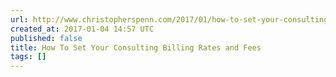 ```yaml
---
url: http://www.christopherspenn.com/2017/01/how-to-set-your-consulting-billing-rates-and-fees/
created_at: 2017-01-04 14:57 UTC
published: false
title: How To Set Your Consulting Billing Rates and Fees
tags: []
---
```



